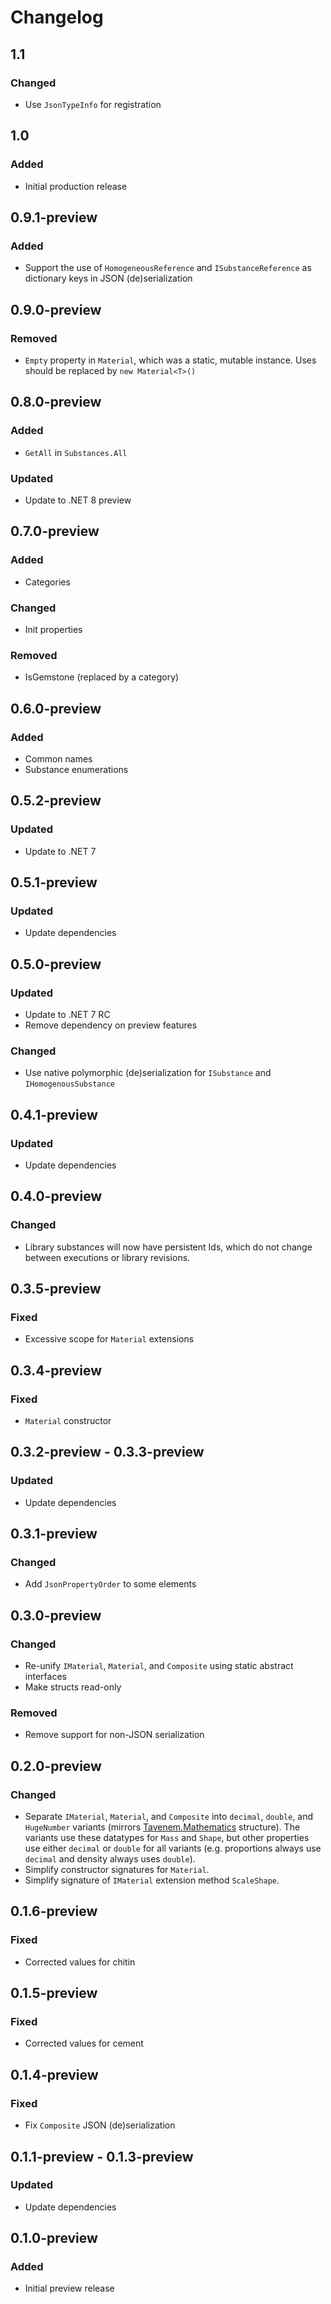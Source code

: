 # Changelog

## 1.1
### Changed
- Use `JsonTypeInfo` for registration

## 1.0
### Added
- Initial production release

## 0.9.1-preview
### Added
- Support the use of `HomogeneousReference` and `ISubstanceReference` as dictionary keys in JSON (de)serialization

## 0.9.0-preview
### Removed
- `Empty` property in `Material`, which was a static, mutable instance. Uses should be replaced by `new Material<T>()`

## 0.8.0-preview
### Added
- `GetAll` in `Substances.All`
### Updated
- Update to .NET 8 preview

## 0.7.0-preview
### Added
- Categories
### Changed
- Init properties
### Removed
- IsGemstone (replaced by a category)

## 0.6.0-preview
### Added
- Common names
- Substance enumerations

## 0.5.2-preview
### Updated
- Update to .NET 7

## 0.5.1-preview
### Updated
- Update dependencies

## 0.5.0-preview
### Updated
- Update to .NET 7 RC
- Remove dependency on preview features
### Changed
- Use native polymorphic (de)serialization for `ISubstance` and `IHomogenousSubstance`

## 0.4.1-preview
### Updated
- Update dependencies

## 0.4.0-preview
### Changed
- Library substances will now have persistent Ids, which do not change between executions or library revisions.

## 0.3.5-preview
### Fixed
- Excessive scope for `Material` extensions

## 0.3.4-preview
### Fixed
- `Material` constructor

## 0.3.2-preview - 0.3.3-preview
### Updated
- Update dependencies

## 0.3.1-preview
### Changed
- Add `JsonPropertyOrder` to some elements

## 0.3.0-preview
### Changed
- Re-unify `IMaterial`, `Material`, and `Composite` using static abstract interfaces
- Make structs read-only
### Removed
- Remove support for non-JSON serialization

## 0.2.0-preview
### Changed
- Separate `IMaterial`, `Material`, and `Composite` into `decimal`, `double`, and `HugeNumber`
  variants (mirrors [Tavenem.Mathematics](https://github.com/Tavenem/Mathematics) structure). The
  variants use these datatypes for `Mass` and `Shape`, but other properties use either `decimal` or
  `double` for all variants (e.g. proportions always use `decimal` and density always uses
  `double`).
- Simplify constructor signatures for `Material`.
- Simplify signature of `IMaterial` extension method `ScaleShape`.

## 0.1.6-preview
### Fixed
- Corrected values for chitin

## 0.1.5-preview
### Fixed
- Corrected values for cement

## 0.1.4-preview
### Fixed
- Fix `Composite` JSON (de)serialization

## 0.1.1-preview - 0.1.3-preview
### Updated
- Update dependencies

## 0.1.0-preview
### Added
- Initial preview release
